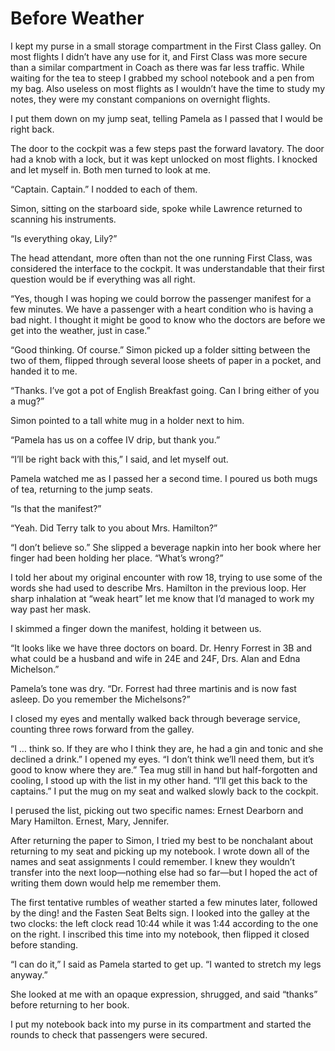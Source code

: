 # Before Weather

I kept my purse in a small storage compartment in the First Class galley.
On most flights I didn’t have any use for it, and First Class was more secure than a similar compartment in Coach as there was far less traffic.
While waiting for the tea to steep I grabbed my school notebook and a pen from my bag.
Also useless on most flights as I wouldn’t have the time to study my notes, they were my constant companions on overnight flights.

I put them down on my jump seat, telling Pamela as I passed that I would be right back.

The door to the cockpit was a few steps past the forward lavatory.
The door had a knob with a lock, but it was kept unlocked on most flights.
I knocked and let myself in.
Both men turned to look at me.

“Captain.
Captain.”
I nodded to each of them.

Simon, sitting on the starboard side, spoke while Lawrence returned to scanning his instruments.

“Is everything okay, Lily?”

The head attendant, more often than not the one running First Class, was considered the interface to the cockpit.
It was understandable that their first question would be if everything was all right.

“Yes, though I was hoping we could borrow the passenger manifest for a few minutes.
We have a passenger with a heart condition who is having a bad night.
I thought it might be good to know who the doctors are before we get into the weather, just in case.”

“Good thinking.
Of course.”
Simon picked up a folder sitting between the two of them, flipped through several loose sheets of paper in a pocket, and handed it to me.

“Thanks.
I’ve got a pot of English Breakfast going.
Can I bring either of you a mug?”

Simon pointed to a tall white mug in a holder next to him.

“Pamela has us on a coffee IV drip, but thank you.”

“I’ll be right back with this,” I said, and let myself out.

Pamela watched me as I passed her a second time.
I poured us both mugs of tea, returning to the jump seats.

“Is that the manifest?”

“Yeah.
Did Terry talk to you about Mrs. Hamilton?”

“I don’t believe so.”
She slipped a beverage napkin into her book where her finger had been holding her place.
“What’s wrong?”

I told her about my original encounter with row 18, trying to use some of the words she had used to describe Mrs. Hamilton in the previous loop.
Her sharp inhalation at “weak heart” let me know that I’d managed to work my way past her mask.

I skimmed a finger down the manifest, holding it between us.

“It looks like we have three doctors on board.
Dr. Henry Forrest in 3B and what could be a husband and wife in 24E and 24F, Drs. Alan and Edna Michelson.”

Pamela’s tone was dry.
“Dr. Forrest had three martinis and is now fast asleep.
Do you remember the Michelsons?”

I closed my eyes and mentally walked back through beverage service, counting three rows forward from the galley.

“I … think so.
If they are who I think they are, he had a gin and tonic and she declined a drink.”
I opened my eyes.
“I don’t think we’ll need them, but it’s good to know where they are.”
Tea mug still in hand but half-forgotten and cooling, I stood up with the list in my other hand.
“I’ll get this back to the captains.”
I put the mug on my seat and walked slowly back to the cockpit.

I perused the list, picking out two specific names: Ernest Dearborn and Mary Hamilton.
Ernest, Mary, Jennifer.

After returning the paper to Simon, I tried my best to be nonchalant about returning to my seat and picking up my notebook.
I wrote down all of the names and seat assignments I could remember.
I knew they wouldn’t transfer into the next loop—nothing else had so far—but I hoped the act of writing them down would help me remember them.

The first tentative rumbles of weather started a few minutes later, followed by the ding! and the Fasten Seat Belts sign.
I looked into the galley at the two clocks: the left clock read 10:44 while it was 1:44 according to the one on the right.
I inscribed this time into my notebook, then flipped it closed before standing.

“I can do it,” I said as Pamela started to get up.
“I wanted to stretch my legs anyway.”

She looked at me with an opaque expression, shrugged, and said “thanks” before returning to her book.

I put my notebook back into my purse in its compartment and started the rounds to check that passengers were secured.